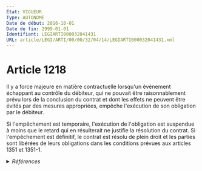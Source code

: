 ```yaml
---
État: VIGUEUR
Type: AUTONOME
Date de début: 2016-10-01
Date de fin: 2999-01-01
Identifiant: LEGIARTI000032041431
URL: article/LEGI/ARTI/00/00/32/04/14/LEGIARTI000032041431.xml
---
```


<h1>Article 1218</h1>

Il y a force majeure en matière contractuelle lorsqu'un événement échappant au
contrôle du débiteur, qui ne pouvait être raisonnablement prévu lors de la
conclusion du contrat et dont les effets ne peuvent être évités par des mesures
appropriées, empêche l'exécution de son obligation par le débiteur.<br />

Si l'empêchement est temporaire, l'exécution de l'obligation est suspendue à
moins que le retard qui en résulterait ne justifie la résolution du contrat. Si
l'empêchement est définitif, le contrat est résolu de plein droit et les parties
sont libérées de leurs obligations dans les conditions prévues aux articles 1351
et 1351-1.


<details>
  <summary><em>Références</em></summary>

  <h2>Articles faisant référence à l'article</h2>
  
  <ul>
    <li>
      <a href="https://legal.tricoteuses.fr//redirection/LEGIARTI000032006591?vers=git&vers=legifrance">Ordonnance n° 2016-131 du 10 février 2016 portant réforme du droit des contrats, du régime général et de la preuve des obligations - article 2 ENTIEREMENT_MODIF</a> MODIFIE source
    </li>
    <li>
      <a href="https://legal.tricoteuses.fr//redirection/LEGIARTI000006438354?vers=git&vers=legifrance">Code civil - article 1351 AUTONOME MODIFIE, en vigueur du 1804-03-21 au 2016-10-01</a> CITATION cible
    </li>
    <li>
      <a href="https://legal.tricoteuses.fr//redirection/LEGIARTI000032035679?vers=git&vers=legifrance">Code civil - article 1351-1 AUTONOME VIGUEUR, en vigueur depuis le 2016-10-01</a> CITATION cible
    </li>
    <li>
      <a href="https://legal.tricoteuses.fr//redirection/LEGIARTI000032042212?vers=git&vers=legifrance">Code civil - article 1351 AUTONOME VIGUEUR, en vigueur depuis le 2016-10-01</a> CITATION cible
    </li>
  </ul>
  
  <h2>Références faites par l'article</h2>
  
  <ul>
    <li>
      2004-11-12 CITATION cible <a href="https://legal.tricoteuses.fr//redirection/LEGIARTI000050431098?vers=git&vers=legifrance">Arrêté du 12 novembre 2004 portant homologation des livres II à VI du règlement général de l'Autorité des marchés financiers (RGAMF) - article 322-72-4 AUTONOME VIGUEUR, en vigueur depuis le 2024-11-02</a>
    </li>
    <li>
      2019-11-13 CITATION cible <a href="https://legal.tricoteuses.fr//redirection/LEGIARTI000047057741?vers=git&vers=legifrance">Arrêté du 13 novembre 2019 portant homologation d'un contrat type d'intégration pour l'élevage à façon de veaux de boucherie - article AUTONOME VIGUEUR, en vigueur depuis le 2019-11-22</a>
    </li>
    <li>
      CODIFICATION source Loi 1804-02-07
    </li>
    <li>
      2016-02-10 MODIFIE cible <a href="https://legal.tricoteuses.fr//redirection/LEGIARTI000032006591?vers=git&vers=legifrance">Ordonnance n° 2016-131 du 10 février 2016 portant réforme du droit des contrats, du régime général et de la preuve des obligations - article 2 ENTIEREMENT_MODIF</a>
    </li>
    <li>
      2020-05-07 CITATION cible <a href="https://legal.tricoteuses.fr//redirection/LEGIARTI000041860728?vers=git&vers=legifrance">Ordonnance n° 2020-538 du 7 mai 2020 relative aux conditions financières de résolution de certains contrats en cas de force majeure dans les secteurs de la culture et du sport - article 1 AUTONOME VIGUEUR, en vigueur depuis le 2020-05-09</a>
    </li>
    <li>
      2020-05-07 CITATION cible <a href="https://legal.tricoteuses.fr//redirection/LEGIARTI000041860729?vers=git&vers=legifrance">Ordonnance n° 2020-538 du 7 mai 2020 relative aux conditions financières de résolution de certains contrats en cas de force majeure dans les secteurs de la culture et du sport - article 2 AUTONOME VIGUEUR, en vigueur depuis le 2020-05-09</a>
    </li>
    <li>
      2020-06-29 CITATION cible <a href="https://legal.tricoteuses.fr//redirection/LEGIARTI000042109175?vers=git&vers=legifrance">Arrêté du 29 juin 2020 relatif aux modalités d'allongement du délai de réalisation des travaux dans le cadre d'un prêt réglementé - article 2 AUTONOME MODIFIE, en vigueur du 2020-07-13 au 2024-12-06</a>
    </li>
    <li>
      2023-05-31 CITATION cible <a href="https://legal.tricoteuses.fr//redirection/LEGIARTI000047614893?vers=git&vers=legifrance">Décret n° 2023-417 du 31 mai 2023 relatif aux modalités techniques de résiliation des contrats par voie électronique - article 1 ENTIEREMENT_MODIF</a>
    </li>
    <li>
      2024-10-07 CITATION cible <a href="https://legal.tricoteuses.fr//redirection/LEGIARTI000050430871?vers=git&vers=legifrance">Arrêté du 7 octobre 2024 portant homologation de modifications du règlement général de l'Autorité des marchés financiers - article ENTIEREMENT_MODIF</a>
    </li>
    <li>
      2024-12-03 CITATION cible <a href="https://legal.tricoteuses.fr//redirection/LEGIARTI000050742676?vers=git&vers=legifrance">Arrêté du 3 décembre 2024 modifiant l'arrêté du 29 juin 2020 relatif aux modalités d'allongement du délai de réalisation des travaux dans le cadre d'un prêt réglementé - article 2 ENTIEREMENT_MODIF</a>
    </li>
    <li>
      2999-01-01 CONCORDANCE source <a href="https://legal.tricoteuses.fr//redirection/LEGIARTI000006436410?vers=git&vers=legifrance">Code civil - article 1148 AUTONOME MODIFIE, en vigueur du 1804-03-21 au 2016-10-01</a>
    </li>
    <li>
      2999-01-01 CITATION source <a href="https://legal.tricoteuses.fr//redirection/LEGIARTI000006438354?vers=git&vers=legifrance">Code civil - article 1351 AUTONOME MODIFIE, en vigueur du 1804-03-21 au 2016-10-01</a>
    </li>
    <li>
      2999-01-01 CITATION source <a href="https://legal.tricoteuses.fr//redirection/LEGIARTI000032035679?vers=git&vers=legifrance">Code civil - article 1351-1 AUTONOME VIGUEUR, en vigueur depuis le 2016-10-01</a>
    </li>
    <li>
      2999-01-01 CITATION cible <a href="https://legal.tricoteuses.fr//redirection/LEGIARTI000047615001?vers=git&vers=legifrance">Code de la consommation - article D215-2 AUTONOME VIGUEUR, en vigueur depuis le 2023-06-01</a>
    </li>
  </ul>
</details>
